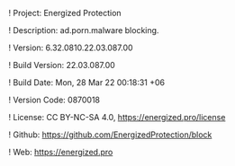 ! Project: Energized Protection

! Description: ad.porn.malware blocking.

! Version: 6.32.0810.22.03.087.00

! Build Version: 22.03.087.00

! Build Date: Mon, 28 Mar 22 00:18:31 +06

! Version Code: 0870018

! License: CC BY-NC-SA 4.0, https://energized.pro/license

! Github: https://github.com/EnergizedProtection/block

! Web: https://energized.pro
